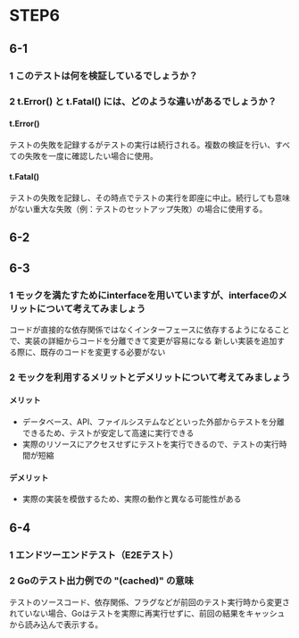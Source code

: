 # STEP6

## 6-1

### 1 このテストは何を検証しているでしょうか？

### 2 t.Error() と t.Fatal() には、どのような違いがあるでしょうか？
  
#### t.Error()
テストの失敗を記録するがテストの実行は続行される。複数の検証を行い、すべての失敗を一度に確認したい場合に使用。

#### t.Fatal()
テストの失敗を記録し、その時点でテストの実行を即座に中止。続行しても意味がない重大な失敗（例：テストのセットアップ失敗）の場合に使用する。



## 6-2




## 6-3

### 1 モックを満たすためにinterfaceを用いていますが、interfaceのメリットについて考えてみましょう
コードが直接的な依存関係ではなくインターフェースに依存するようになることで、実装の詳細からコードを分離できて変更が容易になる
新しい実装を追加する際に、既存のコードを変更する必要がない

  
### 2 モックを利用するメリットとデメリットについて考えてみましょう
#### メリット
- データベース、API、ファイルシステムなどといった外部からテストを分離できるため、テストが安定して高速に実行できる
- 実際のリソースにアクセスせずにテストを実行できるので、テストの実行時間が短縮

#### デメリット
- 実際の実装を模倣するため、実際の動作と異なる可能性がある

## 6-4

### 1 エンドツーエンドテスト（E2Eテスト）


### 2 Goのテスト出力例での "(cached)" の意味
  テストのソースコード、依存関係、フラグなどが前回のテスト実行時から変更されていない場合、Goはテストを実際に再実行せずに、前回の結果をキャッシュから読み込んで表示する。




